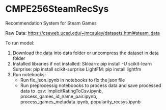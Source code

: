 # CMPE256SteamRecSys
Recommendation System for Steam Games

Raw Data: https://cseweb.ucsd.edu/~jmcauley/datasets.html#steam_data

To run model:
1. Download the [data](https://cseweb.ucsd.edu/~jmcauley/datasets.html#steam_data) into data folder or uncompress the dataset in data folder
2. Installed libraries if not installed:
Sklearn: pip install -U scikit-learn
Surprise: pip install scikit-surprise
LightFM: pip install lightfm
3. Run notebooks:
	- Run fix_json.ipynb in notebooks to fix the json file
	- Run preprocessig noteboooks to process data and save processed data to .csv: ImplicitRatingToCsv.ipynb, process_games_id_name_pair.ipynb, process_games_metadata.ipynb, popularity_recsys.ipynb
